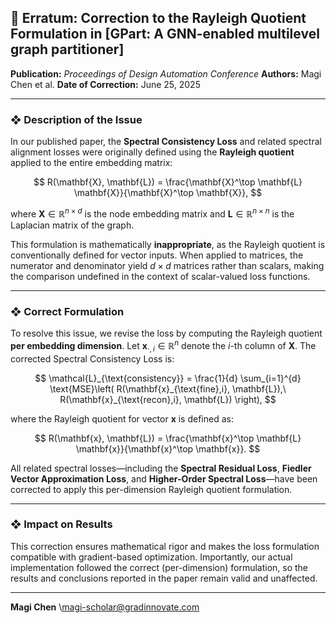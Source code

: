 ## 🔧 Erratum: Correction to the Rayleigh Quotient Formulation in \[GPart: A GNN-enabled multilevel graph partitioner\]

**Publication:** _Proceedings of Design Automation Conference_
**Authors:** Magi Chen et al.
**Date of Correction:** June 25, 2025

---

### ❖ Description of the Issue

In our published paper, the **Spectral Consistency Loss** and related spectral alignment losses were originally defined using the **Rayleigh quotient** applied to the entire embedding matrix:

$$
R(\mathbf{X}, \mathbf{L}) = \frac{\mathbf{X}^\top \mathbf{L} \mathbf{X}}{\mathbf{X}^\top \mathbf{X}},
$$

where $\mathbf{X} \in \mathbb{R}^{n \times d}$ is the node embedding matrix and $\mathbf{L} \in \mathbb{R}^{n \times n}$ is the Laplacian matrix of the graph.

This formulation is mathematically **inappropriate**, as the Rayleigh quotient is conventionally defined for vector inputs. When applied to matrices, the numerator and denominator yield $d \times d$ matrices rather than scalars, making the comparison undefined in the context of scalar-valued loss functions.

---

### ❖ Correct Formulation

To resolve this issue, we revise the loss by computing the Rayleigh quotient **per embedding dimension**. Let $\mathbf{x}_{\cdot, i} \in \mathbb{R}^n$ denote the $i$-th column of $\mathbf{X}$. The corrected Spectral Consistency Loss is:

$$
\mathcal{L}_{\text{consistency}} = \frac{1}{d} \sum_{i=1}^{d} \text{MSE}\left( R(\mathbf{x}_{\text{fine},i}, \mathbf{L}),\ R(\mathbf{x}_{\text{recon},i}, \mathbf{L}) \right),
$$

where the Rayleigh quotient for vector $\mathbf{x}$ is defined as:

$$
R(\mathbf{x}, \mathbf{L}) = \frac{\mathbf{x}^\top \mathbf{L} \mathbf{x}}{\mathbf{x}^\top \mathbf{x}}.
$$

All related spectral losses—including the **Spectral Residual Loss**, **Fiedler Vector Approximation Loss**, and **Higher-Order Spectral Loss**—have been corrected to apply this per-dimension Rayleigh quotient formulation.

---

### ❖ Impact on Results

This correction ensures mathematical rigor and makes the loss formulation compatible with gradient-based optimization. Importantly, our actual implementation followed the correct (per-dimension) formulation, so the results and conclusions reported in the paper remain valid and unaffected.

---

**Magi Chen**
\magi-scholar@gradinnovate.com
